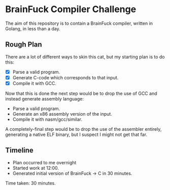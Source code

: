 # BrainFuck Compiler Challenge

The aim of this repository is to contain a BrainFuck compiler, written in Golang, in less than a day.

## Rough Plan

There are a lot of different ways to skin this cat, but my starting plan is to do this:

* [x] Parse a valid program.
* [x] Generate C-code which corresponds to that input.
* [x] Compile it with GCC.

Now that this is done the next step would be to drop the use of GCC and instead generate assembly language:

* Parse a valid program.
* Generate an x86 assembly version of the input.
* Compile it with nasm/gcc/similar.

A completely-final step would be to drop the use of the assembler entirely, generating a native ELF binary, but I suspect I might not get that far.

## Timeline

* Plan occurred to me overnight
* Started work at 12:00.
* Generated initial version of BrainFuck -> C in 30 minutes.

Time taken: 30 minutes.

